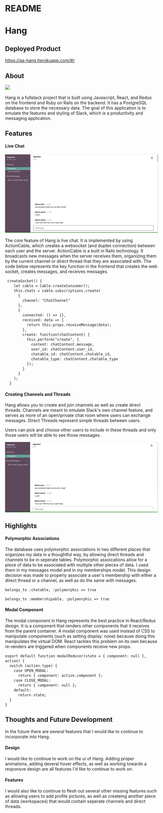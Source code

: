# README

# Hang


## Deployed Product

https://aa-hang.herokuapp.com/#/

## About

![](Main.gif)

Hang is a fullstack project that is built using Javascript, React, and Redux on the frontend and Ruby on Rails on the backend. It has a PostgreSQL database to store the necessary data. The goal of this application is to emulate the features and styling of Slack, which is a productivity and messaging application. 


## Features

#### Live Chat

![](CreateMessage.gif)

The core feature of Hang is live chat. It is implemented by using ActionCable, which creates a websocket (and duplex connection) between each user and the server. ActionCable is a built in Rails technology. It broadcasts new messages when the server receives them, organizing them by the current channel or direct thread that they are associated with. The code below represents the key function in the frontend that creates the web socket, creates messages, and receives messages.

```
 createSocket() {
    let cable = Cable.createConsumer();
    this.chats = cable.subscriptions.create(
      {
        channel: "ChatChannel"
      },
      {
        connected: () => {},
        received: data => {
          return this.props.receiveMessage(data);
        },
        create: function(chatContent) {
          this.perform("create", {
            content: chatContent.message,
            user_id: chatContent.user_id,
            chatable_id: chatContent.chatable_id,
            chatable_type: chatContent.chatable_type
          });
        }
      }
    );
  }
  ```
  
#### Creating Channels and Threads

Hang allows you to create and join channels as well as create direct threads. Channels are meant to emulate Slack's own channel feature, and serves as more of an open/private chat room where users can exchange messages. Direct Threads represent simple threads between users. 

Users can pick and choose other users to include in these threads and only those users will be able to see those messages.

![](CreateChannel.gif)


## Highlights

#### Polymorphic Associations

The database uses polymorphic associations in two different places that organizes my data in a thoughtful way, by allowing direct threads and channels to be in seperate tables. Polymorphic assoications allow for a piece of data to be associated with multiple other pieces of data. I used them in my messages model and in my memberships model. This design decision was made to properly associate a user's membership with either a direct thread or a channel, as well as do the same with messages.

```
belongs_to :chatable, :polymorphic => true
```

```
belongs_to :membershipable, :polymorphic => true
```

#### Modal Component

The modal component in Hang represents the best practice in React/Redux design. It is a component that renders other components that it receives from the parent container. A modal component was used instead of CSS to manipulate components (such as setting display: none) because doing this manipulates the virtual DOM. React tackles this problem on its own because re-renders are triggered when components receive new props.

```
export default function modalReducer(state = { component: null }, action) {
  switch (action.type) {
    case OPEN_MODAL:
      return { component: action.component };
    case CLOSE_MODAL:
      return { component: null };
    default:
      return state;
  }
}
```


## Thoughts and Future Development

In the future there are several features that I would like to continue to incorporate into Hang.

#### Design 

I would like to continue to work on the ui of Hang. Adding proper animations, adding deveral hover effects, as well as working towards a responsve design are all features I'd like to continue to work on. 

#### Features

I would also like to continue to flesh out several other missing features such as allowing users to add profile pictures, as well as createing another piece of data (workspaces) that would contain seperate channels and direct threads.

